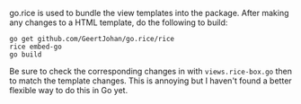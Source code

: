 go.rice is used to bundle the view templates into the package.  After making any
changes to a HTML template, do the following to build:

    go get github.com/GeertJohan/go.rice/rice
    rice embed-go
    go build

Be sure to check the corresponding changes in with `views.rice-box.go` then to
match the template changes. This is annoying but I haven't found a better
flexible way to do this in Go yet.
